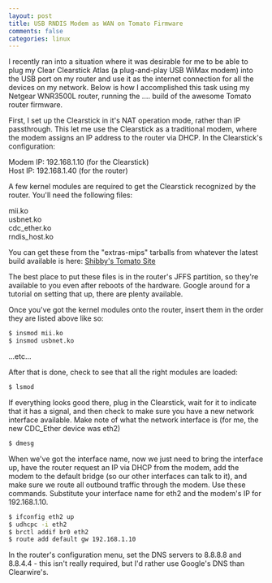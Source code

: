 ```yaml
---
layout: post
title: USB RNDIS Modem as WAN on Tomato Firmware
comments: false
categories: linux
---
```


I recently ran into a situation where it was desirable for me to be able to plug my Clear Clearstick Atlas (a plug-and-play USB WiMax modem) into the USB port on my router and use it as the internet connection for all the devices on my network. Below is how I accomplished this task using my Netgear WNR3500L router, running the .... build of the awesome Tomato router firmware. 

First, I set up the Clearstick in it's NAT operation mode, rather than IP passthrough. This let me use the Clearstick as a traditional modem, where the modem assigns an IP address to the router via DHCP. In the Clearstick's configuration: 

Modem IP: 192.168.1.10 (for the Clearstick)  
Host IP: 192.168.1.40 (for the router)

A few kernel modules are required to get the Clearstick recognized by the router. You'll need the following files: 

mii.ko  
usbnet.ko  
cdc_ether.ko  
rndis_host.ko  

You can get these from the "extras-mips" tarballs from whatever the latest build available is here: 
[Shibby's Tomato Site](http://tomato.groov.pl/download/K26/)

The best place to put these files is in the router's JFFS partition, so they're available to you even after reboots of the hardware. Google around for a tutorial on setting that up, there are plenty available. 

Once you've got the kernel modules onto the router, insert them in the order they are listed above like so: 

``` bash
$ insmod mii.ko  
$ insmod usbnet.ko
```

...etc...

After that is done, check to see that all the right modules are loaded: 

``` bash
$ lsmod
```

If everything looks good there, plug in the Clearstick, wait for it to indicate that it has a signal, and then check to make sure you have a new network interface available. Make note of what the network interface is (for me, the new CDC_Ether device was eth2)

``` bash
$ dmesg
```

When we've got the interface name, now we just need to bring the interface up, have the router request an IP via DHCP from the modem, add the modem to the default bridge (so our other interfaces can talk to it), and make sure we route all outbound traffic through the modem. Use these commands. Substitute your interface name for eth2 and the modem's IP for 192.168.1.10. 

``` bash
$ ifconfig eth2 up  
$ udhcpc -i eth2  
$ brctl addif br0 eth2  
$ route add default gw 192.168.1.10
```

In the router's configuration menu, set the DNS servers to 8.8.8.8 and 8.8.4.4 - this isn't really required, but I'd rather use Google's DNS than Clearwire's.  